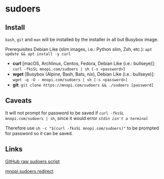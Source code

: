 #  sudoers

## Install 
`bash`, `git` and `man` will be installed by the installer in all but Busybox image.

Prerequisites Debian Like (slim images, i.e.: Python slim, Zsh, etc.): 
`apt update && apt install -y curl`

* **curl** [macOS, Archlinux, Centos, Fedora, Debian Like (i.e.: bullseye)]: 
`curl -fksSL mnopi.com/sudoers | sh [-s <password>]`
* **wget** [Busybox (Alpine, Bash, Bats, nix), Debian Like (i.e.: bullseye)]: 
`wget -q -O - mnopi.com/sudoers | sh [-s <password>]`
* **git**: 
`git clone https://mnopi.com/sudoers && ./sudoers [password]`

## Caveats
It will not prompt for password to be saved if `curl -fksSL mnopi.com/sudoers | sh`, since it would error *`stdin isn't a terminal`*

Therefore use `sh -c "$(curl -fksSL mnopi.com/sudoers)"` to be prompted for password so it can be saved.

## Links
[GitHub raw sudoers script](https://raw.githubusercontent.com/j5pu/sudoers/main/sudoers)

[mnopi sudoers redirect](https://mnopi.com/sudoers)

